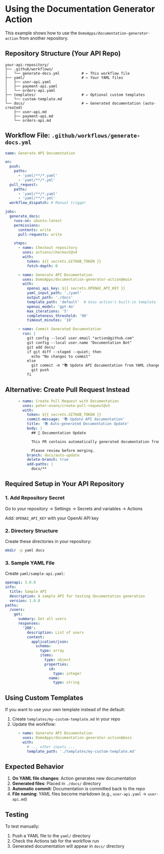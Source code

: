 # Using the Documentation Generator Action

This example shows how to use the `DomoApps/documentation-generator-action` from another repository.

## Repository Structure (Your API Repo)

```text
your-api-repository/
├── .github/workflows/
│   └── generate-docs.yml          # ← This workflow file
├── yaml/                          # ← Your YAML files
│   ├── user-api.yaml
│   ├── payment-api.yaml
│   └── orders-api.yaml
├── templates/                     # ← Optional custom templates
│   └── custom-template.md
└── docs/                          # ← Generated documentation (auto-created)
    ├── user-api.md
    ├── payment-api.md
    └── orders-api.md
```

## Workflow File: `.github/workflows/generate-docs.yml`

```yaml
name: Generate API Documentation

on:
  push:
    paths:
      - 'yaml/**/*.yaml'
      - 'yaml/**/*.yml'
  pull_request:
    paths:
      - 'yaml/**/*.yaml'
      - 'yaml/**/*.yml'
  workflow_dispatch: # Manual trigger

jobs:
  generate_docs:
    runs-on: ubuntu-latest
    permissions:
      contents: write
      pull-requests: write

    steps:
      - name: Checkout repository
        uses: actions/checkout@v4
        with:
          token: ${{ secrets.GITHUB_TOKEN }}
          fetch-depth: 0

      - name: Generate API Documentation
        uses: DomoApps/documentation-generator-action@main
        with:
          openai_api_key: ${{ secrets.OPENAI_API_KEY }}
          yaml_input_path: './yaml'
          output_path: './docs'
          template_path: 'default'  # Uses action's built-in template
          openai_model: 'gpt-4o'
          max_iterations: '5'
          completeness_threshold: '90'
          timeout_minutes: '10'

      - name: Commit Generated Documentation
        run: |
          git config --local user.email "action@github.com"
          git config --local user.name "Documentation Bot"
          git add docs/
          if git diff --staged --quiet; then
            echo "No changes to commit"
          else
            git commit -m "📚 Update API documentation from YAML changes"
            git push
          fi
```

## Alternative: Create Pull Request Instead

```yaml
      - name: Create Pull Request with Documentation
        uses: peter-evans/create-pull-request@v5
        with:
          token: ${{ secrets.GITHUB_TOKEN }}
          commit-message: '📚 Update API documentation'
          title: '📚 Auto-generated Documentation Update'
          body: |
            ## 🤖 Documentation Update

            This PR contains automatically generated documentation from YAML file changes.

            Please review before merging.
          branch: docs/auto-update
          delete-branch: true
          add-paths: |
            docs/**
```

## Required Setup in Your API Repository

### 1. Add Repository Secret
Go to your repository → Settings → Secrets and variables → Actions

Add: `OPENAI_API_KEY` with your OpenAI API key

### 2. Directory Structure
Create these directories in your repository:
```bash
mkdir -p yaml docs
```

### 3. Sample YAML File
Create `yaml/sample-api.yaml`:
```yaml
openapi: 3.0.0
info:
  title: Sample API
  description: A sample API for testing documentation generation
  version: 1.0.0
paths:
  /users:
    get:
      summary: Get all users
      responses:
        '200':
          description: List of users
          content:
            application/json:
              schema:
                type: array
                items:
                  type: object
                  properties:
                    id:
                      type: integer
                    name:
                      type: string
```

## Using Custom Templates

If you want to use your own template instead of the default:

1. Create `templates/my-custom-template.md` in your repo
2. Update the workflow:
```yaml
      - name: Generate API Documentation
        uses: DomoApps/documentation-generator-action@main
        with:
          # ... other inputs ...
          template_path: './templates/my-custom-template.md'
```

## Expected Behavior

1. **On YAML file changes**: Action generates new documentation
2. **Generated files**: Placed in `./docs/` directory
3. **Automatic commit**: Documentation is committed back to the repo
4. **File naming**: YAML files become markdown (e.g., `user-api.yaml` → `user-api.md`)

## Testing

To test manually:
1. Push a YAML file to the `yaml/` directory
2. Check the Actions tab for the workflow run
3. Generated documentation will appear in `docs/` directory